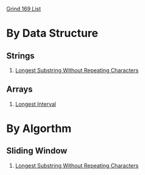 [Grind 169 List](https://www.techinterviewhandbook.org/grind75/?weeks=26&grouping=none&difficulty=Medium&difficulty=Hard&hours=40)

# By Data Structure

## Strings

1. [Longest Substring Without Repeating Characters](longest-substring-without-repeating-characters.java)

## Arrays

1. [Longest Interval](insert-interval.java)

# By Algorthm

## Sliding Window

1. [Longest Substring Without Repeating Characters](longest-substring-without-repeating-characters.java)
